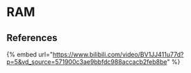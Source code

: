 # RAM









## References

{% embed url="https://www.bilibili.com/video/BV1JJ411u77d?p=5&vd_source=571900c3ae9bbfdc988accacb2feb8be" %}
